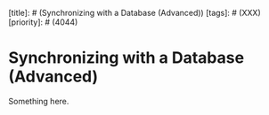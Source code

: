 [title]: # (Synchronizing with a Database (Advanced))
[tags]: # (XXX)
[priority]: # (4044)
# Synchronizing with a Database (Advanced)
Something here.
